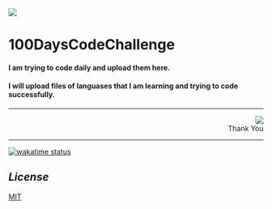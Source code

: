![](https://media.tenor.com/images/debc55820e6840c6267bbb43c72a3def/tenor.gif)
# 100DaysCodeChallenge


#### I am trying to code daily and upload them here.
#### I will upload files of languases  that I am learning and trying to code successfully.
<hr>
<div align="right">
<img src="https://media.tenor.com/images/838c313a22812b69ba1ba34eeabf8604/tenor.gif" >
<div align="right"> Thank You</div>
</div>
<hr>

[![wakatime status](https://wakatime.com/badge/github/9yon6yon-6yon/100DaysChallenge.svg)](https://wakatime.com/badge/github/9yon6yon-6yon/100DaysChallenge)


## <i> License</i>

[MIT](https://choosealicense.com/licenses/mit/)

